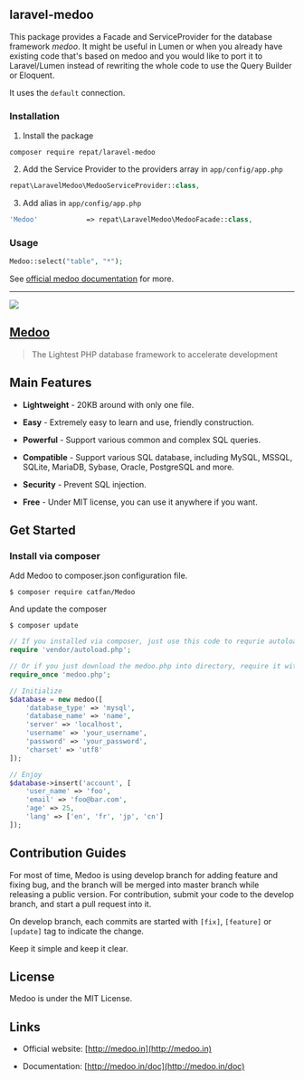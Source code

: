 ## laravel-medoo
This package provides a Facade and ServiceProvider for the database framework *medoo*. It might be useful in Lumen
or when you already have existing code that's based on medoo and you would like to port it to Laravel/Lumen instead of rewriting the whole code to use the Query Builder or Eloquent.

It uses the `default` connection.

### Installation
1. Install the package

`composer require repat/laravel-medoo`

2. Add the Service Provider to the providers array in `app/config/app.php`

```php
repat\LaravelMedoo\MedooServiceProvider::class,
```

3. Add alias in `app/config/app.php`

```php
'Medoo'            => repat\LaravelMedoo\MedooFacade::class,
```

### Usage

```php
Medoo::select("table", "*");
```

See [official medoo documentation](http://medoo.in/doc) for more.

---

![](https://raw.githubusercontent.com/catfan/Medoo/develop/src/medoo-logo.png)

## [Medoo](http://medoo.in)

> The Lightest PHP database framework to accelerate development

## Main Features

* **Lightweight** - 20KB around with only one file.

* **Easy** - Extremely easy to learn and use, friendly construction.

* **Powerful** - Support various common and complex SQL queries.

* **Compatible** - Support various SQL database, including MySQL, MSSQL, SQLite, MariaDB, Sybase, Oracle, PostgreSQL and more.

* **Security** - Prevent SQL injection.

* **Free** - Under MIT license, you can use it anywhere if you want.

## Get Started

### Install via composer

Add Medoo to composer.json configuration file.
```
$ composer require catfan/Medoo
```

And update the composer
```
$ composer update
```

```php
// If you installed via composer, just use this code to requrie autoloader on the top of your projects.
require 'vendor/autoload.php';

// Or if you just download the medoo.php into directory, require it with the correct path.
require_once 'medoo.php';

// Initialize
$database = new medoo([
    'database_type' => 'mysql',
    'database_name' => 'name',
    'server' => 'localhost',
    'username' => 'your_username',
    'password' => 'your_password',
    'charset' => 'utf8'
]);

// Enjoy
$database->insert('account', [
    'user_name' => 'foo',
    'email' => 'foo@bar.com',
    'age' => 25,
    'lang' => ['en', 'fr', 'jp', 'cn']
]);
```

## Contribution Guides

For most of time, Medoo is using develop branch for adding feature and fixing bug, and the branch will be merged into master branch while releasing a public version. For contribution, submit your code to the develop branch, and start a pull request into it.

On develop branch, each commits are started with `[fix]`, `[feature]` or `[update]` tag to indicate the change.

Keep it simple and keep it clear.

## License

Medoo is under the MIT License.

## Links

* Official website: [http://medoo.in](http://medoo.in)

* Documentation: [http://medoo.in/doc](http://medoo.in/doc)